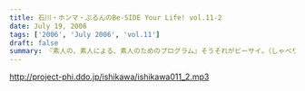```yaml
---
title: 石川・ホンマ・ぶるんのBe-SIDE Your Life! vol.11-2
date: July 19, 2006
tags: ['2006', 'July 2006', 'vol.11']
draft: false
summary: 『素人の、素人による、素人のためのプログラム』そうそれがビーサイ。（しゃべりの素人・・・ノーギャラだから・・・）そんな、夏バテ寸前の暑苦しい番組に、新しい涼風が吹き込まれることに！そうゲスト！ＧＵＥＳＴです。さあ、そのゲストとは『冴えている』のか『冴えない…』のか・・・いわずもがな・・・「休みの日は何しているんですか？」そんな質問が飛び交うわけもなく、収録はセクハラまがいに続きました。ご来訪、ご協力ありがとうございました…まさに『あなたがいるからビーサイド』。NAMAE
---
```


http://project-phi.ddo.jp/ishikawa/ishikawa011_2.mp3
